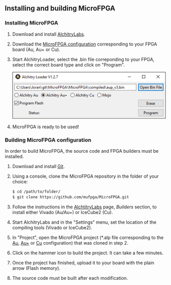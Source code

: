 ## Installing and building MicroFPGA

### Installing MicroFPGA

1. Download and install [AlchitryLabs](https://alchitry.com/alchitry-labs).

3. Download the [MicroFPGA configuration](https://github.com/mufpga/MicroFPGA/releases) corresponding to your FPGA board (Au, Au+ or Cu).

3. Start AlchitryLoader, select the .bin file correponding to your FPGA, select the correct board type and click on "Program".

   <img src="img/alchitry_loader.png" alt="AlchitryLoader" width="500"/>

4. MicroFPGA is ready to be used!

### Building MicroFPGA configuration

In order to build MicroFPGA, the source code and FPGA builders must be installed.

1. Download and install [Git](https://git-scm.com/downloads).

2. Using a console, clone the MicroFPGA repository in the folder of your choice:

   ```bash
   $ cd /path/to/folder/
   $ git clone https://github.com/mufpga/MicroFPGA.git
   ```

3. Follow the instructions in the [AlchtitryLabs](https://alchitry.com/alchitry-labs) page, *Builders* section, to install either Vivado (Au/Au+) or IceCube2 (Cu). 

4. Start AlchitryLabs and in the "Settings" menu, set the location of the compiling tools (Vivado or IceCube2).

5. In "Project", open the MicroFPGA project (*.alp file corresponding to the [Au](https://github.com/mufpga/MicroFPGA/tree/main/Au), [Au+](https://github.com/mufpga/MicroFPGA/tree/main/Au%2B) or [Cu](https://github.com/mufpga/MicroFPGA/tree/main/Cu) configuration) that was cloned in step 2. 

6. Click on the hammer icon to build the project. It can take a few minutes.

7. Once the project has finished, upload it to your board with the plain arrow (Flash memory).

8. The source code must be built after each modification.

